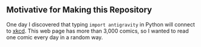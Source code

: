 ## Motivative for Making this Repository
One day I discovered that typing <code>import antigravity</code> in Python will connect to [xkcd](https://xkcd.com/). This web page has more than 3,000 comics, so I wanted to read one comic every day in a random way.


